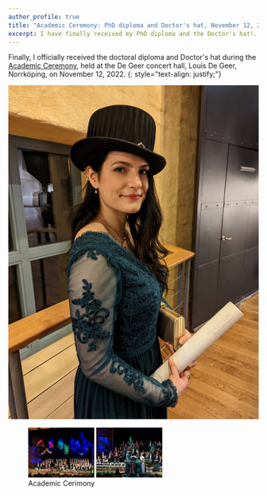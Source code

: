 ```yaml
---
author_profile: true
title: "Academic Ceremony: PhD diploma and Doctor's hat, November 12, 2022"
excerpt: I have finally received my PhD diploma and the Doctor's hat!..
---
```


Finally, I officially received the doctoral diploma and Doctor's hat during the [Academic Ceremony](https://liu.se/en/article/academic-celebration), held at the De Geer concert hall, Louis De Geer, Norrköping, on November 12, 2022.
{: style="text-align: justify;"}

![hatphoto](../assets/2022Promotion0.jpg)

<figure class="half">
    <img src="/assets/2022Promotion1.jpg" height="100">
    <img src="/assets/2022Promotion2.jpg" height="100">
    <figcaption>Academic Cerimony</figcaption>
</figure>
